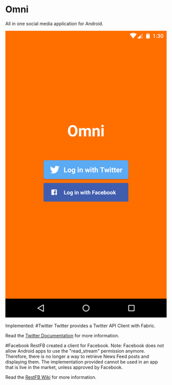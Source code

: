 # Omni
All in one social media application for Android.

![](https://github.com/JSafaiyeh/Omni/blob/master/screen_shots/home_screen.png "Login Activity")

Implemented:
#Twitter
Twitter provides a Twitter API Client with Fabric. 


Read the [Twitter Documentation](https://dev.twitter.com/twitter-kit/android/api) for more information.  

#Facebook
RestFB created a client for Facebook.
Note: Facebook does not allow Android apps to use the "read_stream" permission anymore. Therefore, there is no longer a way to retrieve News Feed posts and displaying them. The implementation provided cannot be used in an app that is live in the market, unless approved by Facebook.


Read the [RestFB Wiki](http://restfb.com/) for more information.  
